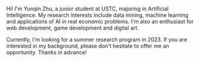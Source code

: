 Hi! I'm Yunqin Zhu, a junior student at USTC, majoring in Artificial Intelligence. My research interests include data mining, machine learning and applications of AI in real economic problems. I'm also an enthusiast for web development, game development and digital art.

Currently, I'm looking for a summer research program in 2023. If you are interested in my background, please don't hesitate to offer me an opportunity. Thanks in advance!